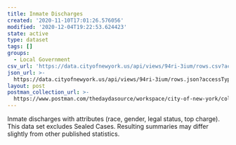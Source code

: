 ```yaml
---
title: Inmate Discharges
created: '2020-11-10T17:01:26.576056'
modified: '2020-12-04T19:22:53.624423'
state: active
type: dataset
tags: []
groups:
  - Local Government
csv_url: 'https://data.cityofnewyork.us/api/views/94ri-3ium/rows.csv?accessType=DOWNLOAD'
json_url: >-
  https://data.cityofnewyork.us/api/views/94ri-3ium/rows.json?accessType=DOWNLOAD
layout: post
postman_collection_url: >-
  https://www.postman.com/thedaydasource/workspace/city-of-new-york/collection/15909983-eeb7fcf8-9903-46ee-ba66-e5280bee6b9e
---
```

Inmate discharges with attributes (race, gender, legal status, top charge). This data set excludes Sealed Cases. Resulting summaries may differ slightly from other published statistics.
